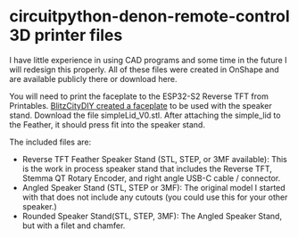 # circuitpython-denon-remote-control 3D printer files

I have little experience in using CAD programs and some time in the future I will redesign this properly.  All of these files were created in OnShape and are available publicly there or download here.

You will need to print the faceplate to the ESP32-S2 Reverse TFT from Printables.  [BlitzCityDIY created a faceplate](https://www.printables.com/model/392357-circuitpython-octoprint-controller-and-monitor-cas/files) to be used with the speaker stand.  Download the file simpleLid_V0.stl.  After attaching the simple_lid to the Feather, it should press fit into the speaker stand.

The included files are:

* Reverse TFT Feather Speaker Stand (STL, STEP, or 3MF available): This is the work in process speaker stand that includes the Reverse TFT, Stemma QT Rotary Encoder, and right angle USB-C cable / connector.
* Angled Speaker Stand (STL, STEP or 3MF): The original model I started with that does not include any cutouts (you could use this for your other speaker.)
* Rounded Speaker Stand(STL, STEP, 3MF): The Angled Speaker Stand, but with a filet and chamfer. 